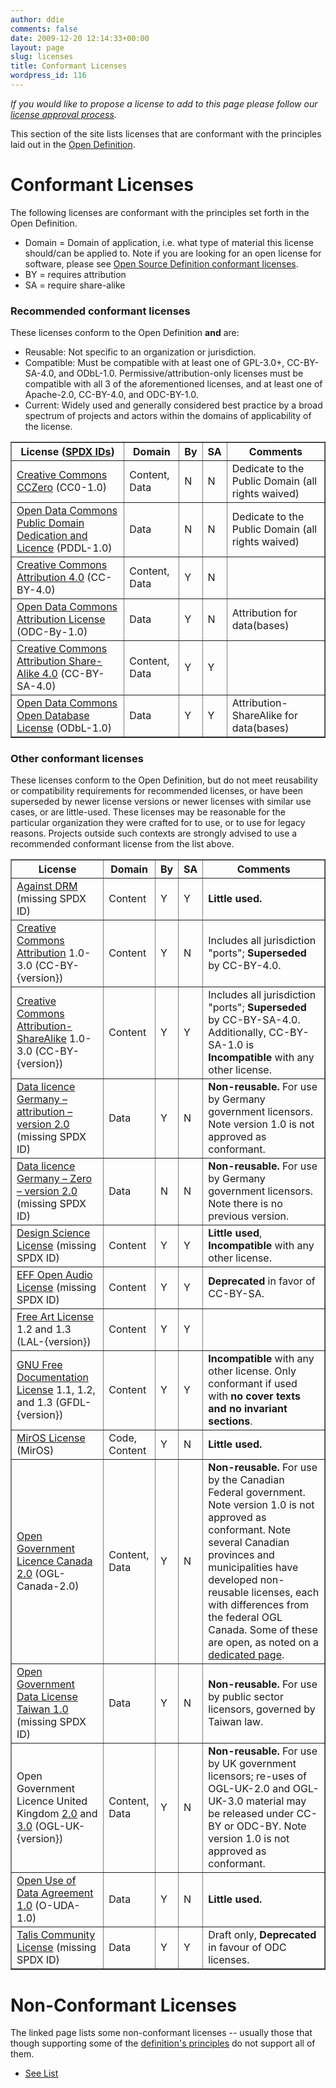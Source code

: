 ```yaml
---
author: ddie
comments: false
date: 2009-12-20 12:14:33+00:00
layout: page
slug: licenses
title: Conformant Licenses
wordpress_id: 116
---
```


*If you would like to propose a license to add to this page please follow our [license approval process](/licenses/process/).*

This section of the site lists licenses that are conformant with the principles laid out in the [Open Definition](/od).

# Conformant Licenses

The following licenses are conformant with the principles set forth in the Open Definition.

* Domain = Domain of application, i.e. what type of material this license should/can be applied to. Note if you are looking for an open license for software, please see [Open Source Definition conformant licenses](https://opensource.org/licenses/).
* BY = requires attribution
* SA = require share-alike


### Recommended conformant licenses 

These licenses conform to the Open Definition **and** are:

* Reusable: Not specific to an organization or jurisdiction.
* Compatible: Must be compatible with at least one of GPL-3.0+, CC-BY-SA-4.0, and ODbL-1.0. Permissive/attribution-only licenses must be compatible with all 3 of the aforementioned licenses, and at least one of Apache-2.0, CC-BY-4.0, and ODC-BY-1.0.
* Current: Widely used and generally considered best practice by a broad spectrum of projects and actors within the domains of applicability of the license.



<table cellpadding="5" cellspacing="0" border="1" >
<tbody >
<tr >

<th >License (<a href="https://spdx.org/licenses/">SPDX IDs</a>)
</th>

<th >Domain
</th>

<th >By
</th>

<th >SA
</th>

<th >Comments
</th>
</tr>
<tr >

<td ><a href="/licenses/cc-zero">Creative Commons CCZero</a> (CC0-1.0)
</td>

<td >Content, Data
</td>

<td >N
</td>

<td >N
</td>

<td >Dedicate to the Public Domain (all rights waived)
</td>
</tr>
<tr >

<td ><a href="/licenses/odc-pddl">Open Data Commons Public Domain Dedication and Licence</a> (PDDL-1.0)
</td>

<td >Data
</td>

<td >N
</td>

<td >N
</td>

<td >Dedicate to the Public Domain (all rights waived)
</td>
</tr>
<tr >

<td ><a href="/licenses/cc-by">Creative Commons Attribution 4.0</a> (CC-BY-4.0)
</td>

<td >Content, Data
</td>

<td >Y
</td>

<td >N
</td>

<td >
</td>
</tr>

<tr >
<td ><a href="/licenses/odc-by">Open Data Commons Attribution License</a> (ODC-By-1.0)
</td>

<td >Data
</td>

<td >Y
</td>

<td >N
</td>

<td >Attribution for data(bases)
</td>
</tr>
<tr >

<td ><a href="/licenses/cc-by-sa">Creative Commons Attribution Share-Alike 4.0</a> (CC-BY-SA-4.0)
</td>

<td >Content, Data
</td>

<td >Y
</td>

<td >Y
</td>

<td >
</td>
</tr>

<tr >

<td ><a href="/licenses/odc-odbl">Open Data Commons Open Database License</a> (ODbL-1.0)
</td>

<td >Data
</td>

<td >Y
</td>

<td >Y
</td>

<td >Attribution-ShareAlike for data(bases)
</td>
</tr>

</tbody>
</table>



### Other conformant licenses


These licenses conform to the Open Definition, but do not meet reusability or compatibility requirements for recommended licenses, or have been superseded by newer license versions or newer licenses with similar use cases, or are little-used. These licenses may be reasonable for the particular organization they were crafted for to use, or to use for legacy reasons. Projects outside such contexts are strongly advised to use a recommended conformant license from the list above.

<table cellpadding="5" cellspacing="0" border="1" >
<tbody >
<tr >

<th >License
</th>

<th >Domain
</th>

<th >By
</th>

<th >SA
</th>

<th >Comments
</th>
</tr>

<tr >
<td ><a href="/licenses/against-drm">Against DRM</a> (missing SPDX ID)
</td>
<td >Content
</td>
<td >Y
</td>
<td >Y
</td>
<td ><b>Little used.</b>
</td>
</tr>

<tr >
<td ><a href="/licenses/cc-by">Creative Commons Attribution</a> 1.0-3.0 (CC-BY-{version})
</td>
<td >Content
</td>
<td >Y
</td>
<td >N
</td>
<td>Includes all jurisdiction "ports"; <b>Superseded</b> by CC-BY-4.0.
</td>
</tr>

<tr >
<td ><a href="/licenses/cc-by-sa">Creative Commons Attribution-ShareAlike</a> 1.0-3.0 (CC-BY-{version})
</td>
<td >Content
</td>
<td >Y
</td>
<td >Y
</td>
<td>Includes all jurisdiction "ports"; <b>Superseded</b> by CC-BY-SA-4.0. Additionally, CC-BY-SA-1.0 is <b>Incompatible</b> with any other license.
</td>
</tr>

<tr>
<td ><a href="https://www.govdata.de/dl-de/by-2-0">Data licence Germany – attribution – version 2.0</a> (missing SPDX ID)
</td>
<td >Data
</td>
<td >Y
</td>
<td >N
</td>
<td ><b>Non-reusable.</b> For use by Germany government licensors. Note version 1.0 is not approved as conformant.
</td>
</tr>

<tr>
<td ><a href="https://www.govdata.de/dl-de/zero-2-0">Data licence Germany – Zero – version 2.0</a> (missing SPDX ID)
</td>
<td >Data
</td>
<td >N
</td>
<td >N
</td>
<td ><b>Non-reusable.</b> For use by Germany government licensors. Note there is no previous version.
</td>
</tr>

<tr>
<td ><a href="/licenses/dsl">Design Science License</a> (missing SPDX ID)
</td>
<td >Content
</td>
<td >Y
</td>
<td >Y
</td>
<td ><b>Little used</b>, <b>Incompatible</b> with any other license.
</td>
</tr>

<tr >
<td ><a href="/licenses/eff-open-audio-license">EFF Open Audio License</a> (missing SPDX ID)
</td>
<td >Content
</td>
<td >Y
</td>
<td >Y
</td>
<td ><b>Deprecated</b> in favor of CC-BY-SA.
</td>
</tr>

<tr >
<td ><a href="/licenses/fal">Free Art License</a> 1.2 and 1.3 (LAL-{version})
</td>
<td >Content
</td>
<td >Y
</td>
<td >Y
</td>
<td >
</td>
</tr>

<tr >
<td ><a href="/licenses/gfdl">GNU Free Documentation License</a> 1.1, 1.2, and 1.3 (GFDL-{version})
</td>
<td >Content
</td>
<td >Y
</td>
<td >Y
</td>
<td><b>Incompatible</b> with any other license. Only conformant if used with <b>no cover texts and no invariant sections</b>.
</td>
</tr>

<tr >
<td ><a href="/licenses/miros">MirOS License</a> (MirOS)
</td>
<td >Code, Content
</td>
<td >Y
</td>
<td >N
</td>
<td ><b>Little used.</b>
</td>
</tr>

<tr >
<td ><a href="https://open.canada.ca/en/open-government-licence-canada">Open Government Licence Canada 2.0</a> (OGL-Canada-2.0)
</td>
<td >Content, Data
</td>
<td >Y
</td>
<td >N
</td>
<td ><b>Non-reusable.</b> For use by the Canadian Federal government. Note version 1.0 is not approved as conformant. Note several Canadian provinces and municipalities have developed non-reusable licenses, each with differences from the federal OGL Canada. Some of these are open, as noted on a <a href="/licenses/ogl-canada-subnational">dedicated page</a>.
</td>
</tr>

<tr >
<td ><a href="http://data.gov.tw/license">Open Government Data License Taiwan 1.0</a> (missing SPDX ID)
</td>
<td >Data
</td>
<td >Y
</td>
<td >N
</td>
<td ><b>Non-reusable.</b> For use by public sector licensors, governed by Taiwan law.
</td>
</tr>

<tr >
<td >Open Government Licence United Kingdom <a href="https://www.nationalarchives.gov.uk/doc/open-government-licence/version/2/">2.0</a> and <a href="http://www.nationalarchives.gov.uk/doc/open-government-licence/version/3/">3.0</a> (OGL-UK-{version})
</td>
<td >Content, Data
</td>
<td >Y
</td>
<td >N
</td>
<td ><b>Non-reusable.</b> For use by UK government licensors; re-uses of OGL-UK-2.0 and OGL-UK-3.0 material may be released under CC-BY or ODC-BY. Note version 1.0 is not approved as conformant.
</td>
</tr>

<tr >
<td ><a href="https://github.com/microsoft/Open-Use-of-Data-Agreement/blob/v1.0/O-UDA-1.0.md">Open Use of Data Agreement 1.0</a> (O-UDA-1.0)
</td>
<td >Data
</td>
<td >Y
</td>
<td >N
</td>
<td ><b>Little used.</b>
</td>
</tr>

<tr >
<td ><a href="/licenses/tcl">Talis Community License</a> (missing SPDX ID)
</td>
<td >Data
</td>
<td >Y
</td>
<td >Y
</td>
<td >Draft only, <b>Deprecated</b> in favour of ODC licenses.
</td>
</tr>

</tbody>
</table>

# Non-Conformant Licenses

The linked page lists some non-conformant licenses -- usually those that though supporting some of the [definition's principles](/od) do not support all of them.

* [See List](/licenses/nonconformant)
